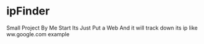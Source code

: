 # ipFinder
Small Project By Me Start Its
Just Put a Web And it will track down its ip like ww.google.com example 
